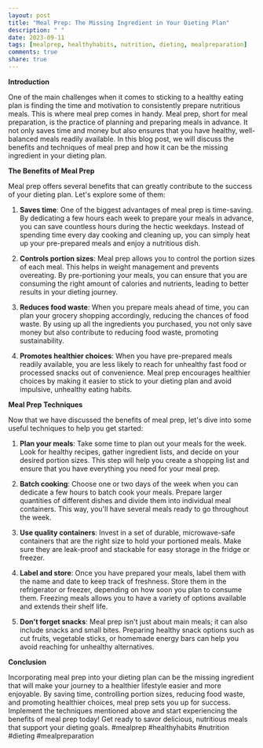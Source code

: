 ```yaml
---
layout: post
title: "Meal Prep: The Missing Ingredient in Your Dieting Plan"
description: " "
date: 2023-09-11
tags: [mealprep, healthyhabits, nutrition, dieting, mealpreparation]
comments: true
share: true
---
```


**Introduction**

One of the main challenges when it comes to sticking to a healthy eating plan is finding the time and motivation to consistently prepare nutritious meals. This is where meal prep comes in handy. Meal prep, short for meal preparation, is the practice of planning and preparing meals in advance. It not only saves time and money but also ensures that you have healthy, well-balanced meals readily available. In this blog post, we will discuss the benefits and techniques of meal prep and how it can be the missing ingredient in your dieting plan.

**The Benefits of Meal Prep**

Meal prep offers several benefits that can greatly contribute to the success of your dieting plan. Let's explore some of them:

1. **Saves time**: One of the biggest advantages of meal prep is time-saving. By dedicating a few hours each week to prepare your meals in advance, you can save countless hours during the hectic weekdays. Instead of spending time every day cooking and cleaning up, you can simply heat up your pre-prepared meals and enjoy a nutritious dish.

2. **Controls portion sizes**: Meal prep allows you to control the portion sizes of each meal. This helps in weight management and prevents overeating. By pre-portioning your meals, you can ensure that you are consuming the right amount of calories and nutrients, leading to better results in your dieting journey.

3. **Reduces food waste**: When you prepare meals ahead of time, you can plan your grocery shopping accordingly, reducing the chances of food waste. By using up all the ingredients you purchased, you not only save money but also contribute to reducing food waste, promoting sustainability.

4. **Promotes healthier choices**: When you have pre-prepared meals readily available, you are less likely to reach for unhealthy fast food or processed snacks out of convenience. Meal prep encourages healthier choices by making it easier to stick to your dieting plan and avoid impulsive, unhealthy eating habits.

**Meal Prep Techniques**

Now that we have discussed the benefits of meal prep, let's dive into some useful techniques to help you get started:

1. **Plan your meals**: Take some time to plan out your meals for the week. Look for healthy recipes, gather ingredient lists, and decide on your desired portion sizes. This step will help you create a shopping list and ensure that you have everything you need for your meal prep.

2. **Batch cooking**: Choose one or two days of the week when you can dedicate a few hours to batch cook your meals. Prepare larger quantities of different dishes and divide them into individual meal containers. This way, you'll have several meals ready to go throughout the week.

3. **Use quality containers**: Invest in a set of durable, microwave-safe containers that are the right size to hold your portioned meals. Make sure they are leak-proof and stackable for easy storage in the fridge or freezer.

4. **Label and store**: Once you have prepared your meals, label them with the name and date to keep track of freshness. Store them in the refrigerator or freezer, depending on how soon you plan to consume them. Freezing meals allows you to have a variety of options available and extends their shelf life.

5. **Don't forget snacks**: Meal prep isn't just about main meals; it can also include snacks and small bites. Preparing healthy snack options such as cut fruits, vegetable sticks, or homemade energy bars can help you avoid reaching for unhealthy alternatives.

**Conclusion**

Incorporating meal prep into your dieting plan can be the missing ingredient that will make your journey to a healthier lifestyle easier and more enjoyable. By saving time, controlling portion sizes, reducing food waste, and promoting healthier choices, meal prep sets you up for success. Implement the techniques mentioned above and start experiencing the benefits of meal prep today! Get ready to savor delicious, nutritious meals that support your dieting goals. #mealprep #healthyhabits #nutrition #dieting #mealpreparation